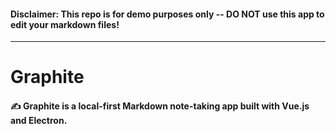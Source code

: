 #### Disclaimer: This repo is for demo purposes only -- DO NOT use this app to edit your markdown files!
--- 

# Graphite 
#### ✍️ Graphite is a local-first Markdown note-taking app built with Vue.js and Electron.
